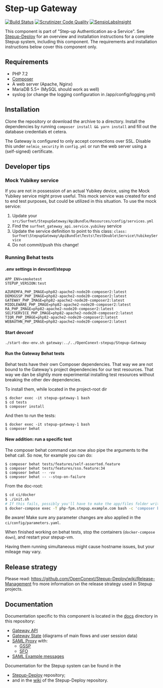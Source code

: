 Step-up Gateway
===============

[![Build Status](https://github.com/OpenConext/Stepup-Gateway/workflows/test-integration/badge.svg)](https://travis-ci.org/OpenConext/Stepup-Gateway) [![Scrutinizer Code Quality](https://scrutinizer-ci.com/g/OpenConext/Stepup-Gateway/badges/quality-score.png?b=develop)](https://scrutinizer-ci.com/g/OpenConext/Stepup-Gateway/?branch=develop) [![SensioLabsInsight](https://insight.sensiolabs.com/projects/6204fffb-6333-4f78-9620-5a5bb09dfab2/mini.png)](https://insight.sensiolabs.com/projects/6204fffb-6333-4f78-9620-5a5bb09dfab2)

This component is part of "Step-up Authentication as-a Service". See [Stepup-Deploy](https://github.com/OpenConext/Stepup-Deploy) for an overview and installation instructions for a complete Stepup system, including this component. The requirements and installation instructions below cover this component only.

## Requirements

 * PHP 7.2
 * [Composer](https://getcomposer.org/)
 * A web server (Apache, Nginx)
 * MariaDB 5.5+ (MySQL should work as well)
 * syslog (or change the logging configuration in /app/config/logging.yml)

## Installation

Clone the repository or download the archive to a directory. Install the dependencies by running `composer install && yarn install` and fill out the database credentials et cetera.

The Gateway is configured to only accept connections over SSL. Disable this under `nelmio_security` in `config.yml` or run the web server using a (self-signed) certificate.

## Developer tips

### Mock Yubikey service
If you are not in possession of an actual Yubikey device, using the Mock Yubikey service might prove useful. This
mock service was created for end to end test purposes, but could be utilized in this situation. To use the mock service:

1. Update your `src/Surfnet/StepupGateway/ApiBundle/Resources/config/services.yml`
2. Find the `surfnet_gateway_api.service.yubikey` service
3. Update the service definition to point to this class: `class: Surfnet\StepupGateway\ApiBundle\Tests\TestDouble\Service\YubikeyService` 
4. Do not commit/push this change!

### Running Behat tests

#### .env settings in devconf/stepup

```
APP_ENV=smoketest
STEPUP_VERSION:test

AZUREMFA_PHP_IMAGE=php82-apache2-node20-composer2:latest
DEMOGSSP_PHP_IMAGE=php82-apache2-node20-composer2:latest
GATEWAY_PHP_IMAGE=php82-apache2-node20-composer2:latest
MIDDLEWARE_PHP_IMAGE=php82-apache2-node20-composer2:latest
RA_PHP_IMAGE=php82-apache2-node20-composer2:latest
SELFSERVICE_PHP_IMAGE=php82-apache2-node20-composer2:latest
TIQR_PHP_IMAGE=php82-apache2-node20-composer2:latest
WEBAUTHN_PHP_IMAGE=php82-apache2-node20-composer2:latest
```

#### Start devconf

`./start-dev-env.sh gateway:../../OpenConext-stepup/Stepup-Gateway`

#### Run the Gateway Behat tests

Behat tests have their own Composer dependencies. That way we are not bound to the Gateway's project dependencies for
our test resources. That way we dan be slightly more experimental installing test resources without breaking the other
dev dependencies.

To install them, while located in the project-root dir

```
$ docker exec -it stepup-gateway-1 bash
$ cd tests
$ composer install
```

And then to run the tests:
```
$ docker exec -it stepup-gateway-1 bash
$ composer behat
```            

#### New addition: run a specific test

The composer behat command can now also pipe the arguments to the behat call. So now, for example you can do:

```
$ composer behat tests/features/self-asserted.feature
$ composer behat tests/features/sso.feature:34
$ compseor behat -- -vv
$ compseor behat -- --stop-on-failure
```

From the doc-root:
```bash
$ cd ci/docker
$ ./init.sh
# If this fails, possibly you'll have to make the app/files folder writable for your docker user
$ docker-compose exec -T php-fpm.stepup.example.com bash -c 'composer behat'
```

Be aware! Make sure any parameter changes are also applied in the `ci/config/parameters.yaml`.

When finished working on behat tests, stop the containers (`docker-compose down`), and restart your stepup-vm.

Having them running simultaneous might cause hostname issues, but your mileage may vary.

## Release strategy
Please read: https://github.com/OpenConext/Stepup-Deploy/wiki/Release-Management fro more information on the release strategy used in Stepup projects.

## Documentation

Documentation specific to this component is located in the [docs](./docs) directory in this repository:
- [Gateway API](./docs/GatewayAPI.md)
- [Gateway State](./docs/GatewayState.md) (diagrams of main flows and user session data)
- [SAML Proxy](./docs/SAMLProxy.md) with:
  - [GSSP](./docs/GSSP.md)
  - [SFO](./docs/SFO.md)
- [SAML Example messages](./docs/ExampleSAMLMessages.md)

Documentation for the Stepup system can be found in the
- [Stepup-Deploy](https://github.com/OpenConext/Stepup-Deploy) repository;
- and in the [wiki](https://github.com/OpenConext/Stepup-Deploy/wiki) of the Stepup-Deploy repository.
